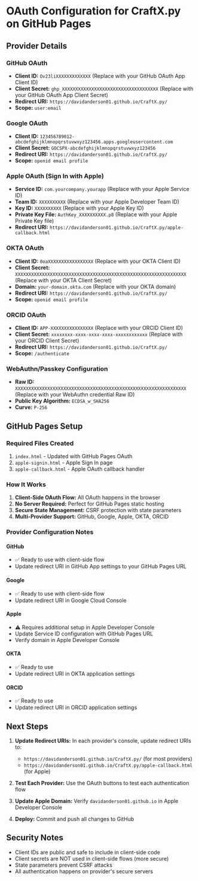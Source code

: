 # OAuth Configuration for CraftX.py on GitHub Pages

## Provider Details

### GitHub OAuth

- **Client ID:** `Ov23liXXXXXXXXXXXXX` (Replace with your GitHub OAuth App Client ID)
- **Client Secret:** `ghp_XXXXXXXXXXXXXXXXXXXXXXXXXXXXXXXXXXXX` (Replace with your GitHub OAuth App Client Secret)
- **Redirect URI:** `https://davidanderson01.github.io/CraftX.py/`
- **Scope:** `user:email`

### Google OAuth

- **Client ID:** `123456789012-abcdefghijklmnopqrstuvwxyz123456.apps.googleusercontent.com`
- **Client Secret:** `GOCSPX-abcdefghijklmnopqrstuvwxyz123456`
- **Redirect URI:** `https://davidanderson01.github.io/CraftX.py/`
- **Scope:** `openid email profile`

### Apple OAuth (Sign In with Apple)

- **Service ID:** `com.yourcompany.yourapp` (Replace with your Apple Service ID)
- **Team ID:** `XXXXXXXXXX` (Replace with your Apple Developer Team ID)
- **Key ID:** `XXXXXXXXXX` (Replace with your Apple Key ID)
- **Private Key File:** `AuthKey_XXXXXXXXXX.p8` (Replace with your Apple Private Key file)
- **Redirect URI:** `https://davidanderson01.github.io/CraftX.py/apple-callback.html`

### OKTA OAuth

- **Client ID:** `0oaXXXXXXXXXXXXXXXXX` (Replace with your OKTA Client ID)
- **Client Secret:** `XXXXXXXXXXXXXXXXXXXXXXXXXXXXXXXXXXXXXXXXXXXXXXXXXXXXXXXXXXXXXXXX` (Replace with your OKTA Client Secret)
- **Domain:** `your-domain.okta.com` (Replace with your OKTA domain)
- **Redirect URI:** `https://davidanderson01.github.io/CraftX.py/`
- **Scope:** `openid email profile`

### ORCID OAuth

- **Client ID:** `APP-XXXXXXXXXXXXXXXX` (Replace with your ORCID Client ID)
- **Client Secret:** `xxxxxxxx-xxxx-xxxx-xxxx-xxxxxxxxxxxx` (Replace with your ORCID Client Secret)
- **Redirect URI:** `https://davidanderson01.github.io/CraftX.py/`
- **Scope:** `/authenticate`

### WebAuthn/Passkey Configuration

- **Raw ID:** `XXXXXXXXXXXXXXXXXXXXXXXXXXXXXXXXXXXXXXXXXXXXXXXXXXXXXXXXXXXXXXXX` (Replace with your WebAuthn credential Raw ID)
- **Public Key Algorithm:** `ECDSA_w_SHA256`
- **Curve:** `P-256`

## GitHub Pages Setup

### Required Files Created

1. `index.html` - Updated with GitHub Pages OAuth
2. `apple-signin.html` - Apple Sign In page
3. `apple-callback.html` - Apple OAuth callback handler

### How It Works

1. **Client-Side OAuth Flow:** All OAuth happens in the browser
2. **No Server Required:** Perfect for GitHub Pages static hosting
3. **Secure State Management:** CSRF protection with state parameters
4. **Multi-Provider Support:** GitHub, Google, Apple, OKTA, ORCID

### Provider Configuration Notes

#### GitHub

- ✅ Ready to use with client-side flow
- Update redirect URI in GitHub App settings to your GitHub Pages URL

#### Google

- ✅ Ready to use with client-side flow  
- Update redirect URI in Google Cloud Console

#### Apple

- ⚠️ Requires additional setup in Apple Developer Console
- Update Service ID configuration with GitHub Pages URL
- Verify domain in Apple Developer Console

#### OKTA

- ✅ Ready to use
- Update redirect URI in OKTA application settings

#### ORCID

- ✅ Ready to use
- Update redirect URI in ORCID application settings

## Next Steps

1. **Update Redirect URIs:** In each provider's console, update redirect URIs to:
   - `https://davidanderson01.github.io/CraftX.py/` (for most providers)
   - `https://davidanderson01.github.io/CraftX.py/apple-callback.html` (for Apple)

2. **Test Each Provider:** Use the OAuth buttons to test each authentication flow

3. **Update Apple Domain:** Verify `davidanderson01.github.io` in Apple Developer Console

4. **Deploy:** Commit and push all changes to GitHub

## Security Notes

- Client IDs are public and safe to include in client-side code
- Client secrets are NOT used in client-side flows (more secure)
- State parameters prevent CSRF attacks
- All authentication happens on provider's secure servers
